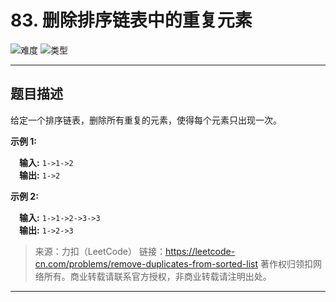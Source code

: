 # 83. 删除排序链表中的重复元素

![难度](https://img.shields.io/badge/难度-简单-5cb85c.svg?logo=leetcode&style=flat)  ![类型](https://img.shields.io/badge/类型-链表-violet.svg?style=flat)

---

## 题目描述

给定一个排序链表，删除所有重复的元素，使得每个元素只出现一次。

**示例 1:**

&emsp;**输入:** `1->1->2`  
&emsp;**输出:** `1->2`

**示例 2:**

&emsp;**输入:** `1->1->2->3->3`  
&emsp;**输出:** `1->2->3`

> 来源：力扣（LeetCode）
> 链接：https://leetcode-cn.com/problems/remove-duplicates-from-sorted-list
> 著作权归领扣网络所有。商业转载请联系官方授权，非商业转载请注明出处。

---
